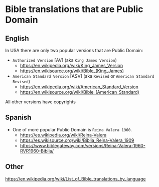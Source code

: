 # Bible translations that are Public Domain

## English

In USA there are only two popular versions that are Public Domain:
* `Authorized Version` [AV] (aka `King James Version`) 
  * https://en.wikipedia.org/wiki/King_James_Version
  * https://en.wikisource.org/wiki/Bible_(King_James)
* `American Standard Version` [ASV] (aka `Revised` or `American Standard Revised`) 
  * https://en.wikipedia.org/wiki/American_Standard_Version
  * https://en.wikisource.org/wiki/Bible_(American_Standard)

All other versions have copyrights

## Spanish

* One of more popular Public Domain is `Reina Valera 1960`.
  * https://es.wikipedia.org/wiki/Reina-Valera
  * https://es.wikisource.org/wiki/Biblia_Reina-Valera_1909
  * https://www.biblegateway.com/versions/Reina-Valera-1960-RVR1960-Biblia/

## Other

https://en.wikipedia.org/wiki/List_of_Bible_translations_by_language